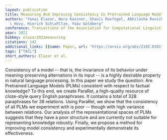 ```yaml
---
layout: publication
title: Measuring And Improving Consistency In Pretrained Language Models
authors: "Yanai Elazar, Nora Kassner, Shauli Ravfogel, Abhilasha Ravichander, Eduard\
  \ Hovy, Hinrich Sch\xFCtze, Yoav Goldberg"
conference: Transactions of the Association for Computational Linguistics
year: 2021
bibkey: elazar2021measuring
citations: 142
additional_links: [{name: Paper, url: 'https://arxiv.org/abs/2102.01017'}]
tags: ["TACL"]
short_authors: Elazar et al.
---
```

Consistency of a model -- that is, the invariance of its behavior under
meaning-preserving alternations in its input -- is a highly desirable property
in natural language processing. In this paper we study the question: Are
Pretrained Language Models (PLMs) consistent with respect to factual knowledge?
To this end, we create ParaRel, a high-quality resource of cloze-style query
English paraphrases. It contains a total of 328 paraphrases for 38 relations.
Using ParaRel, we show that the consistency of all PLMs we experiment with is
poor -- though with high variance between relations. Our analysis of the
representational spaces of PLMs suggests that they have a poor structure and
are currently not suitable for representing knowledge robustly. Finally, we
propose a method for improving model consistency and experimentally demonstrate
its effectiveness.